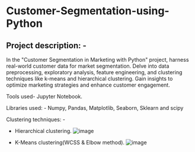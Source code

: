 # Customer-Segmentation-using-Python
## Project description: -
In the "Customer Segmentation in Marketing with Python" project, harness real-world customer data for market segmentation. Delve into data preprocessing, exploratory analysis, feature engineering, and clustering techniques like k-means and hierarchical clustering. Gain insights to optimize marketing strategies and enhance customer engagement.

Tools used- Jupyter Notebook.

Libraries used: - Numpy, Pandas, Matplotlib, Seaborn, Sklearn and scipy

Clustering techniques: - 
+ Hierarchical clustering.
  ![image](https://github.com/him100gupta/Customer-Segment-using-Python/assets/29143253/e8e9050c-a46c-4c89-8358-ded67452553b)

+ K-Means clustering(WCSS & Elbow method).
  ![image](https://github.com/him100gupta/Customer-Segment-using-Python/assets/29143253/98c0e7cb-2486-4a1d-aa17-d58fa8f93dfe)
